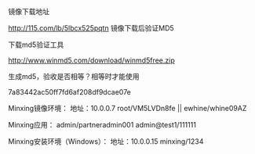 镜像下载地址

http://115.com/lb/5lbcx525pqtn
镜像下载后验证MD5

下载md5验证工具

http://www.winmd5.com/download/winmd5free.zip

生成md5，验收是否相等？相等时才能使用

7a83442ac50ff7fd6af208df9dcae07e

Minxing镜像环境：
地址：10.0.0.7 root/VM5LVDn8fe || ewhine/whine09AZ

Minxing应用：
admin/partneradmin001
admin@test1/111111

Minxing安装环境（Windows）：
地址：10.0.0.15 minxing/1234




